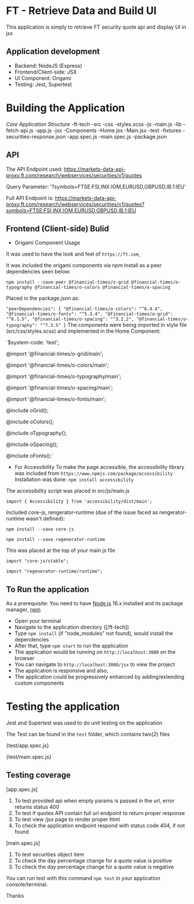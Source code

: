 # FT - Retrieve Data and Build UI

This application is simply to retrieve FT security quote api and display UI in jsx 

## Application development
- Backend: NodeJS (Express) 
- Frontend/Client-side: JSX
- UI Component: Origami
- Testing: Jest, Supertest

# Building the Application

*Core Application Structure*
-ft-tech
    -src
        -css
            -styles.scss
        -js
            -main.js
    -lib
        -fetch-api.js
    -app.js
    -jsx
        -Components
            -Home.jsx 
        -Main.jsx
    -test
        -fixtures
            -securities-response.json
        -app.spec.js
        -main.spec.js
    -package.json


## API
The API Endpoint used: https://markets-data-api-proxy.ft.com/research/webservices/securities/v1/quotes

Query Parameter: '?symbols=FTSE:FSI,INX:IOM,EURUSD,GBPUSD,IB.1:IEU'

Full API Endpoint is: https://markets-data-api-proxy.ft.com/research/webservices/securities/v1/quotes?symbols=FTSE:FSI,INX:IOM,EURUSD,GBPUSD,IB.1:IEU


## Frontend (Client-side) Bulid

- Origami Component Usage 

It was used to have the look and feel of `https://ft.com`,

It was included the origami components via npm install as a peer dependencies seen below:

`npm install --save-peer @financial-times/o-grid @financial-times/o-typography @financial-times/o-colors @financial-times/o-spacing`

Placed in the package.json as:

`
"peerDependencies": {
    "@financial-times/o-colors": "^6.4.4",
    "@financial-times/o-fonts": "^5.3.4",
    "@financial-times/o-grid": "^6.1.5",
    "@financial-times/o-spacing": "^3.2.2",
    "@financial-times/o-typography": "^7.3.5"
}
`
The components were being imported in style file (src/css/styles.scss) and implemented in the Home Component:

`$system-code: 'test';

@import '@financial-times/o-grid/main';

@import '@financial-times/o-colors/main';

@import '@financial-times/o-typography/main';

@import '@financial-times/o-spacing/main';

@import '@financial-times/o-fonts/main';

@include oGrid();

@include oColors();

@include oTypography();

@include oSpacing();

@include oFonts();`


- For Accessibility
To make the page accessible, the accessibility library was included from `https://www.npmjs.com/package/accessibility`
Installation was done: `npm install accessibility`

The accessibility script was placed in src/js/main.js

`import { Accessibility } from 'accessibility/dist/main';`

Included core-js, rengerator-runtime (due of the issue faced as rengerator-runtime wasn't defined):

`npm install --save core-js`

`npm install --save regenerator-runtime`

This was placed at the top of your main js file

`import "core-js/stable";`

`import "regenerator-runtime/runtime";`


## To Run the application

As a prerequisite: You need to have [Node.js](https://nodejs.org/en/) 16.x installed and 
its package manager, [npm](https://www.npmjs.com/)

- Open your terminal
- Navigate to the application directory ([/ft-tech])
- Type `npm install` (if "node_modules" not found), would install the dependencies
- After that, type `npm start` to run the application
- The application would be running on `http://localhost:3000` on the browser
- You can navigate to `http://localhost:3000/jsx` to view the project
- The application is responsive and also,
- The application could be progressively enhanced by adding/extending custom components 

# Testing the application
Jest and Supertest was used to do unit testing on the application

The Test can be found in the `test` folder, which contains two(2) files 

{test/app.spec.js}

{test/main.spec.js}

## Testing coverage
[app.spec.js]
1. To test provided api when empty params is passed in the url, error returns status 400
2. To test if quotes API contain full url endpoint to return proper response
3. To test view /jsx page to render proper html
4. To check the application endpoint respond with status code 404, if not found

[main.spec.js]
1. To test securities object item
2. To check the day percentage change for a quote value is positive
3. To check the day percentage change for a quote value is negative


You can run test with this command `npm test` in your application console/terminal.

Thanks
